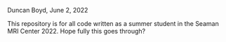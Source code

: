 Duncan Boyd, June 2, 2022

This repository is for all code written as a summer student in the Seaman MRI Center 2022. 
Hope fully this goes through?